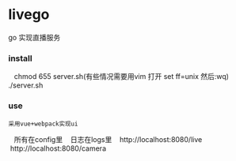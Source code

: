 # livego
go 实现直播服务
### install
    chmod 655 server.sh(有些情况需要用vim 打开 set ff=unix 然后:wq)
     ./server.sh
### use
    采用vue+webpack实现ui
    所有在config里
    日志在logs里
    http://localhost:8080/live
    http://localhost:8080/camera
